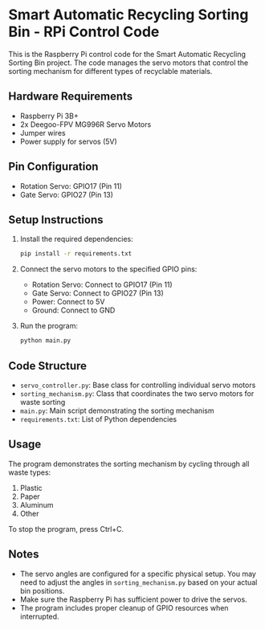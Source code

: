 # Smart Automatic Recycling Sorting Bin - RPi Control Code

This is the Raspberry Pi control code for the Smart Automatic Recycling Sorting Bin project. The code manages the servo motors that control the sorting mechanism for different types of recyclable materials.

## Hardware Requirements

- Raspberry Pi 3B+
- 2x Deegoo-FPV MG996R Servo Motors
- Jumper wires
- Power supply for servos (5V)

## Pin Configuration

- Rotation Servo: GPIO17 (Pin 11)
- Gate Servo: GPIO27 (Pin 13)

## Setup Instructions

1. Install the required dependencies:
   ```bash
   pip install -r requirements.txt
   ```

2. Connect the servo motors to the specified GPIO pins:
   - Rotation Servo: Connect to GPIO17 (Pin 11)
   - Gate Servo: Connect to GPIO27 (Pin 13)
   - Power: Connect to 5V
   - Ground: Connect to GND

3. Run the program:
   ```bash
   python main.py
   ```

## Code Structure

- `servo_controller.py`: Base class for controlling individual servo motors
- `sorting_mechanism.py`: Class that coordinates the two servo motors for waste sorting
- `main.py`: Main script demonstrating the sorting mechanism
- `requirements.txt`: List of Python dependencies

## Usage

The program demonstrates the sorting mechanism by cycling through all waste types:
1. Plastic
2. Paper
3. Aluminum
4. Other

To stop the program, press Ctrl+C.

## Notes

- The servo angles are configured for a specific physical setup. You may need to adjust the angles in `sorting_mechanism.py` based on your actual bin positions.
- Make sure the Raspberry Pi has sufficient power to drive the servos.
- The program includes proper cleanup of GPIO resources when interrupted. 